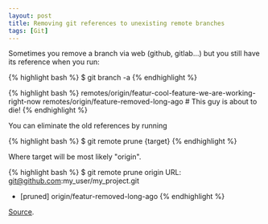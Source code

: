 ```yaml
---
layout: post
title: Removing git references to unexisting remote branches
tags: [Git]
---
```


Sometimes you remove a branch via web (github, gitlab...) but you still have its reference when you run:

{% highlight bash %}
$ git branch -a
{% endhighlight %}

{% highlight bash %}
remotes/origin/featur-cool-feature-we-are-working-right-now
remotes/origin/feature-removed-long-ago # This guy is about to die!
{% endhighlight %}

You can eliminate the old references by running

{% highlight bash %}
$ git remote prune {target}
{% endhighlight %}

Where target will be most likely "origin".

{% highlight bash %}
$ git remote prune origin
URL: git@github.com:my_user/my_project.git
 * [pruned] origin/featur-removed-long-ago
{% endhighlight %}

[Source](http://stackoverflow.com/questions/1072171/how-do-you-remove-an-invalid-remote-branch-reference-from-git).
